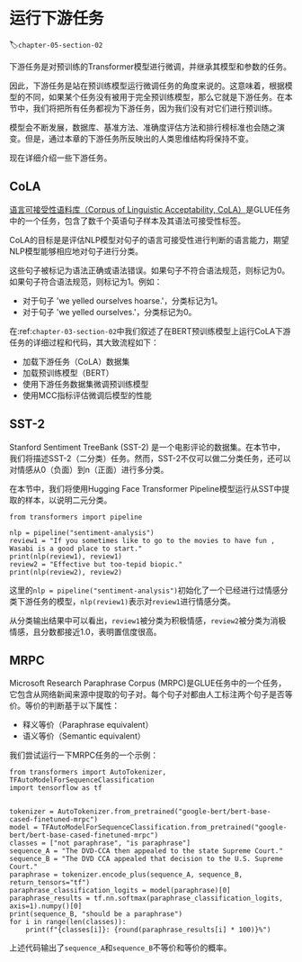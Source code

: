 # 运行下游任务
:label:`chapter-05-section-02`

下游任务是对预训练的Transformer模型进行微调，并继承其模型和参数的任务。

因此，下游任务是站在预训练模型运行微调任务的角度来说的。这意味着，根据模型的不同，如果某个任务没有被用于完全预训练模型，那么它就是下游任务。在本节中，我们将把所有任务都视为下游任务，因为我们没有对它们进行预训练。

模型会不断发展，数据库、基准方法、准确度评估方法和排行榜标准也会随之演变。但是，通过本章的下游任务所反映出的人类思维结构将保持不变。

现在详细介绍一些下游任务。

## CoLA

[语言可接受性语料库（Corpus of Linguistic Acceptability, CoLA）](https://nyu-mll.github.io/CoLA/)是GLUE任务中的一个任务，包含了数千个英语句子样本及其语法可接受性标签。

CoLA的目标是是评估NLP模型对句子的语言可接受性进行判断的语言能力，期望NLP模型能够相应地对句子进行分类。

这些句子被标记为语法正确或语法错误。如果句子不符合语法规范，则标记为0。如果句子符合语法规范，则标记为1。例如：

- 对于句子 'we yelled ourselves hoarse.'，分类标记为1。
- 对于句子 'we yelled ourselves.'，分类标记为0。

在:ref:`chapter-03-section-02`中我们叙述了在BERT预训练模型上运行CoLA下游任务的详细过程和代码，其大致流程如下：

- 加载下游任务（CoLA）数据集
- 加载预训练模型（BERT）
- 使用下游任务数据集微调预训练模型
- 使用MCC指标评估微调后模型的性能

## SST-2

Stanford Sentiment TreeBank (SST-2) 是一个电影评论的数据集。在本节中，我们将描述SST-2（二分类）任务。然而，SST-2不仅可以做二分类任务，还可以对情感从0（负面）到n（正面）进行多分类。

在本节中，我们将使用Hugging Face Transformer Pipeline模型运行从SST中提取的样本，以说明二元分类。

```{.python .input}
from transformers import pipeline

nlp = pipeline("sentiment-analysis")
review1 = "If you sometimes like to go to the movies to have fun , Wasabi is a good place to start."
print(nlp(review1), review1)
review2 = "Effective but too-tepid biopic."
print(nlp(review2), review2)
```

这里的`nlp = pipeline("sentiment-analysis")`初始化了一个已经进行过情感分类下游任务的模型，`nlp(review1)`表示对`review1`进行情感分类。

从分类输出结果中可以看出，`review1`被分类为积极情感，`review2`被分类为消极情感，且分数都接近1.0，表明置信度很高。

## MRPC

Microsoft Research Paraphrase Corpus (MRPC)是GLUE任务中的一个任务，它包含从网络新闻来源中提取的句子对。每个句子对都由人工标注两个句子是否等价。等价的判断基于以下属性：

- 释义等价（Paraphrase equivalent）
- 语义等价（Semantic equivalent）

我们尝试运行一下MRPC任务的一个示例：

```{.python .input}
from transformers import AutoTokenizer, TFAutoModelForSequenceClassification
import tensorflow as tf


tokenizer = AutoTokenizer.from_pretrained("google-bert/bert-base-cased-finetuned-mrpc")
model = TFAutoModelForSequenceClassification.from_pretrained("google-bert/bert-base-cased-finetuned-mrpc")
classes = ["not paraphrase", "is paraphrase"]
sequence_A = "The DVD-CCA then appealed to the state Supreme Court."
sequence_B = "The DVD CCA appealed that decision to the U.S. Supreme Court."
paraphrase = tokenizer.encode_plus(sequence_A, sequence_B, return_tensors="tf")
paraphrase_classification_logits = model(paraphrase)[0]
paraphrase_results = tf.nn.softmax(paraphrase_classification_logits, axis=1).numpy()[0]
print(sequence_B, "should be a paraphrase")
for i in range(len(classes)):
    print(f"{classes[i]}: {round(paraphrase_results[i] * 100)}%")
```

上述代码输出了`sequence_A`和`sequence_B`不等价和等价的概率。

